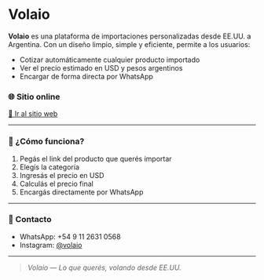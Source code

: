 # Volaio

**Volaio** es una plataforma de importaciones personalizadas desde EE.UU. a Argentina. Con un diseño limpio, simple y eficiente, permite a los usuarios:

- Cotizar automáticamente cualquier producto importado
- Ver el precio estimado en USD y pesos argentinos
- Encargar de forma directa por WhatsApp

### 🌐 Sitio online

[🔗 Ir al sitio web](https://volaio.github.io/volaio)

---

### 🚀 ¿Cómo funciona?

1. Pegás el link del producto que querés importar
2. Elegís la categoría
3. Ingresás el precio en USD
4. Calculás el precio final
5. Encargás directamente por WhatsApp

---

### 📱 Contacto

- WhatsApp: +54 9 11 2631 0568  
- Instagram: [@volaio](https://instagram.com/volaio)

---

> *Volaio — Lo que querés, volando desde EE.UU.*

